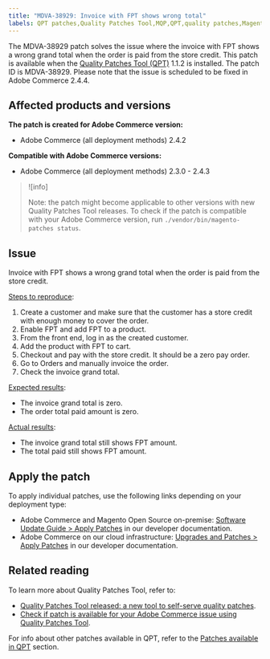 ```yaml
---
title: "MDVA-38929: Invoice with FPT shows wrong total"
labels: QPT patches,Quality Patches Tool,MQP,QPT,quality patches,Magento,Adobe Commerce,on-premise,cloud infrastructure,QPT 1.1.2,invoice,grand total,store credit,2.3.0,2.3.1,2.3.2,2.3.3,2.3.2-p2,2.3.4,2.3.3-p1,2.3.5,2.3.4-p2,2.3.5-p1,2.3.5-p2,2.3.6,2.3.6-p1,2.3.7,2.4.0,2.4.0-p1,2.4.1,2.4.1-p1,2.4.2,2.4.2-p1,2.4.2-p2,2.4.3
---
```


The MDVA-38929 patch solves the issue where the invoice with FPT shows a wrong grand total when the order is paid from the store credit. This patch is available when the [Quality Patches Tool (QPT)](https://support.magento.com/hc/en-us/articles/360047139492) 1.1.2 is installed. The patch ID is MDVA-38929. Please note that the issue is scheduled to be fixed in Adobe Commerce 2.4.4.

## Affected products and versions

**The patch is created for Adobe Commerce version:**

* Adobe Commerce (all deployment methods) 2.4.2

**Compatible with Adobe Commerce versions:**

* Adobe Commerce (all deployment methods) 2.3.0 - 2.4.3

>![info]
>
>Note: the patch might become applicable to other versions with new Quality Patches Tool releases. To check if the patch is compatible with your Adobe Commerce version, run `./vendor/bin/magento-patches status`.

## Issue

Invoice with FPT shows a wrong grand total when the order is paid from the store credit.

<ins>Steps to reproduce</ins>:

1. Create a customer and make sure that the customer has a store credit with enough money to cover the order.
1. Enable FPT and add FPT to a product.
1. From the front end, log in as the created customer.
1. Add the product with FPT to cart.
1. Checkout and pay with the store credit. It should be a zero pay order.
1. Go to Orders and manually invoice the order.
1. Check the invoice grand total.

<ins>Expected results</ins>:

* The invoice grand total is zero.
* The order total paid amount is zero.

<ins>Actual results</ins>:

* The invoice grand total still shows FPT amount.
* The total paid still shows FPT amount.

## Apply the patch

To apply individual patches, use the following links depending on your deployment type:	 

* Adobe Commerce and Magento Open Source on-premise: [Software Update Guide > Apply Patches](https://devdocs.magento.com/guides/v2.4/comp-mgr/patching/mqp.html) in our developer documentation.
* Adobe Commerce on our cloud infrastructure: [Upgrades and Patches > Apply Patches](https://devdocs.magento.com/cloud/project/project-patch.html) in our developer documentation.

## Related reading

To learn more about Quality Patches Tool, refer to:

* [Quality Patches Tool released: a new tool to self-serve quality patches](https://support.magento.com/hc/en-us/articles/360047139492).
* [Check if patch is available for your Adobe Commerce issue using Quality Patches Tool](https://support.magento.com/hc/en-us/articles/360047125252).

For info about other patches available in QPT, refer to the [Patches available in QPT](https://support.magento.com/hc/en-us/sections/360010506631-Patches-available-in-MQP-tool-) section.
